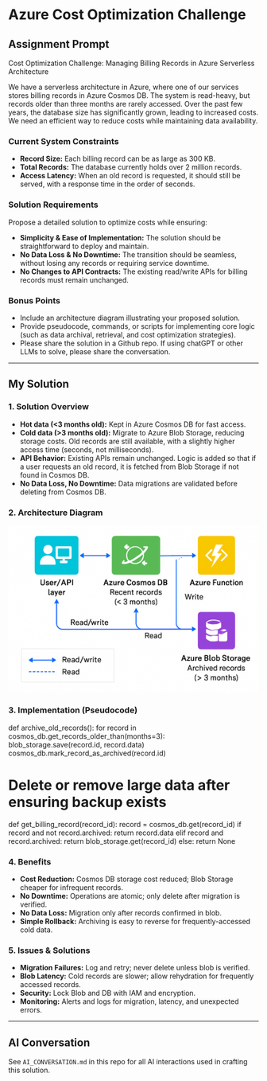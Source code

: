 # Azure Cost Optimization Challenge

## Assignment Prompt

Cost Optimization Challenge: Managing Billing Records in Azure Serverless Architecture

We have a serverless architecture in Azure, where one of our services stores billing records in Azure Cosmos DB. The system is read-heavy, but records older than three months are rarely accessed.
Over the past few years, the database size has significantly grown, leading to increased costs. We need an efficient way to reduce costs while maintaining data availability.

### Current System Constraints

- **Record Size:** Each billing record can be as large as 300 KB.
- **Total Records:** The database currently holds over 2 million records.
- **Access Latency:** When an old record is requested, it should still be served, with a response time in the order of seconds.

### Solution Requirements

Propose a detailed solution to optimize costs while ensuring:
- **Simplicity & Ease of Implementation:** The solution should be straightforward to deploy and maintain.
- **No Data Loss & No Downtime:** The transition should be seamless, without losing any records or requiring service downtime.
- **No Changes to API Contracts:** The existing read/write APIs for billing records must remain unchanged.

### Bonus Points

- Include an architecture diagram illustrating your proposed solution.
- Provide pseudocode, commands, or scripts for implementing core logic (such as data archival, retrieval, and cost optimization strategies).
- Please share the solution in a Github repo. If using chatGPT or other LLMs to solve, please share the conversation.

---

## My Solution

### 1. Solution Overview

- **Hot data (<3 months old):** Kept in Azure Cosmos DB for fast access.
- **Cold data (>3 months old):** Migrate to Azure Blob Storage, reducing storage costs. Old records are still available, with a slightly higher access time (seconds, not milliseconds).
- **API Behavior:** Existing APIs remain unchanged. Logic is added so that if a user requests an old record, it is fetched from Blob Storage if not found in Cosmos DB.
- **No Data Loss, No Downtime:** Data migrations are validated before deleting from Cosmos DB.

### 2. Architecture Diagram
![architecture](architecture.png)


### 3. Implementation (Pseudocode)
def archive_old_records():
for record in cosmos_db.get_records_older_than(months=3):
blob_storage.save(record.id, record.data)
cosmos_db.mark_record_as_archived(record.id)
# Delete or remove large data after ensuring backup exists

def get_billing_record(record_id):
record = cosmos_db.get(record_id)
if record and not record.archived:
return record.data
elif record and record.archived:
return blob_storage.get(record_id)
else:
return None


### 4. Benefits

- **Cost Reduction:** Cosmos DB storage cost reduced; Blob Storage cheaper for infrequent records.
- **No Downtime:** Operations are atomic; only delete after migration is verified.
- **No Data Loss:** Migration only after records confirmed in blob.
- **Simple Rollback:** Archiving is easy to reverse for frequently-accessed cold data.

### 5. Issues & Solutions

- **Migration Failures:** Log and retry; never delete unless blob is verified.
- **Blob Latency:** Cold records are slower; allow rehydration for frequently accessed records.
- **Security:** Lock Blob and DB with IAM and encryption.
- **Monitoring:** Alerts and logs for migration, latency, and unexpected errors.

---

## AI Conversation

See `AI_CONVERSATION.md` in this repo for all AI interactions used in crafting this solution.

